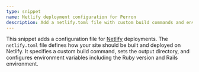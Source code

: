 ```yaml
---
type: snippet
name: Netlify deployment configuration for Perron
description: Add a netlify.toml file with custom build commands and environment settings for simplified Netlify deployments.
---
```


This snippet adds a configuration file for [Netlify](https://netlify.com/) deployments. The `netlify.toml` file defines how your site should be built and deployed on Netlify. It specifies a custom build command, sets the output directory, and configures environment variables including the Ruby version and Rails environment.

